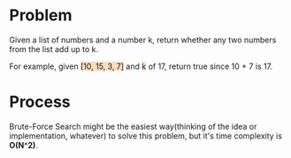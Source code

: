 # Problem

Given a list of numbers and a number k, return whether any two numbers from the list add up to k.

For example, given <span style='background-color: #F7DDBE'>[10, 15, 3, 7]</span> and <span style='background-color: #F7DDBE'>k</span> of 17, return true since 10 + 7 is 17.


# Process

Brute-Force Search might be the easiest way(thinking of the idea or implementation, whatever) to solve this problem, but it's time complexity is **O(N^2)**.


